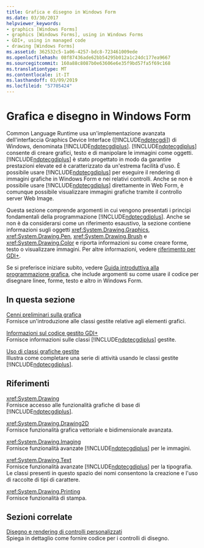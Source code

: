 ```yaml
---
title: Grafica e disegno in Windows Form
ms.date: 03/30/2017
helpviewer_keywords:
- graphics [Windows Forms]
- graphics [Windows Forms], using in Windows Forms
- GDI+, using in managed code
- drawing [Windows Forms]
ms.assetid: 362532c5-1a06-4257-bdc8-723461009ede
ms.openlocfilehash: 08f87436ade62bb54295b012a1c24dc177ea9667
ms.sourcegitcommit: 160a88c8087b0e63606e6e35f9bd57fa5f69c168
ms.translationtype: MT
ms.contentlocale: it-IT
ms.lasthandoff: 03/09/2019
ms.locfileid: "57705424"
---
```

# <a name="graphics-and-drawing-in-windows-forms"></a>Grafica e disegno in Windows Form
Common Language Runtime usa un'implementazione avanzata dell'interfaccia Graphics Device Interface ([!INCLUDE[ndptecgdi](../../../../includes/ndptecgdi-md.md)]) di Windows, denominata [!INCLUDE[ndptecgdiplus](../../../../includes/ndptecgdiplus-md.md)]. [!INCLUDE[ndptecgdiplus](../../../../includes/ndptecgdiplus-md.md)] consente di creare grafici, testo e di manipolare le immagini come oggetti. [!INCLUDE[ndptecgdiplus](../../../../includes/ndptecgdiplus-md.md)] è stato progettato in modo da garantire prestazioni elevate ed è caratterizzato da un'estrema facilità d'uso. È possibile usare [!INCLUDE[ndptecgdiplus](../../../../includes/ndptecgdiplus-md.md)] per eseguire il rendering di immagini grafiche in Windows Form e nei relativi controlli. Anche se non è possibile usare [!INCLUDE[ndptecgdiplus](../../../../includes/ndptecgdiplus-md.md)] direttamente in Web Form, è comunque possibile visualizzare immagini grafiche tramite il controllo server Web Image.  
  
 Questa sezione comprende argomenti in cui vengono presentati i principi fondamentali della programmazione [!INCLUDE[ndptecgdiplus](../../../../includes/ndptecgdiplus-md.md)]. Anche se non è da considerarsi come un riferimento esaustivo, la sezione contiene informazioni sugli oggetti <xref:System.Drawing.Graphics>, <xref:System.Drawing.Pen>, <xref:System.Drawing.Brush> e <xref:System.Drawing.Color> e riporta informazioni su come creare forme, testo o visualizzare immagini. Per altre informazioni, vedere [riferimento per GDI+](/windows/desktop/gdiplus/-gdiplus-class-gdi-reference).  
  
 Se si preferisce iniziare subito, vedere [Guida introduttiva alla programmazione grafica](getting-started-with-graphics-programming.md), che include argomenti su come usare il codice per disegnare linee, forme, testo e altro in Windows Form.  
  
## <a name="in-this-section"></a>In questa sezione  
 [Cenni preliminari sulla grafica](graphics-overview-windows-forms.md)  
 Fornisce un'introduzione alle classi gestite relative agli elementi grafici.  
  
 [Informazioni sul codice gestito GDI+](about-gdi-managed-code.md)  
 Fornisce informazioni sulle classi [!INCLUDE[ndptecgdiplus](../../../../includes/ndptecgdiplus-md.md)] gestite.  
  
 [Uso di classi grafiche gestite](using-managed-graphics-classes.md)  
 Illustra come completare una serie di attività usando le classi gestite [!INCLUDE[ndptecgdiplus](../../../../includes/ndptecgdiplus-md.md)].  
  
## <a name="reference"></a>Riferimenti  
 <xref:System.Drawing>  
 Fornisce accesso alle funzionalità grafiche di base di [!INCLUDE[ndptecgdiplus](../../../../includes/ndptecgdiplus-md.md)].  
  
 <xref:System.Drawing.Drawing2D>  
 Fornisce funzionalità grafica vettoriale e bidimensionale avanzata.  
  
 <xref:System.Drawing.Imaging>  
 Fornisce funzionalità avanzate [!INCLUDE[ndptecgdiplus](../../../../includes/ndptecgdiplus-md.md)] per le immagini.  
  
 <xref:System.Drawing.Text>  
 Fornisce funzionalità avanzate [!INCLUDE[ndptecgdiplus](../../../../includes/ndptecgdiplus-md.md)] per la tipografia. Le classi presenti in questo spazio dei nomi consentono la creazione e l'uso di raccolte di tipi di carattere.  
  
 <xref:System.Drawing.Printing>  
 Fornisce funzionalità di stampa.  
  
## <a name="related-sections"></a>Sezioni correlate  
 [Disegno e rendering di controlli personalizzati](../controls/custom-control-painting-and-rendering.md)  
 Spiega in dettaglio come fornire codice per i controlli di disegno.
